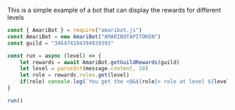 This is a simple example of a bot that can display the rewards for different levels

```js
const { AmariBot } = require("amaribot.js")
const AmariBot = new AmariBot("AMARIBOTAPITOKEN")
const guild = "346474194394939393"

const run = async (level) => {
    let rewards = await AmariBot.getGuildRewards(guild)
    let level = parseInt(message.content, 10)
    let role = rewards.roles.get(level)
    if(role) console.log(`You get the <@&${role}> role at level ${level}!`)
}

run()
```
